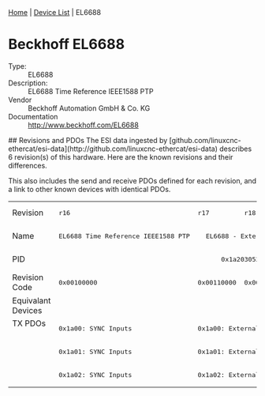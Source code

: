 <div class="nav"><a href="/esi-data">Home</a> | <a href="/esi-data/devices">Device List</a> | EL6688</div>

#  Beckhoff EL6688

<dl>
  <dt>Type:</dt><dd>EL6688</dd>
  <dt>Description:</dt><dd>EL6688 Time Reference IEEE1588 PTP</dd>
  <dt>Vendor</dt><dd>Beckhoff Automation GmbH & Co. KG</dd>
  <dt>Documentation</dt><dd><a href="http://www.beckhoff.com/EL6688">http://www.beckhoff.com/EL6688</a></dd>
</dl>
## Revisions and PDOs
The ESI data ingested by [github.com/linuxcnc-ethercat/esi-data](http://github.com/linuxcnc-ethercat/esi-data) describes 6 revision(s) of this hardware.  Here are the known revisions and their differences.

This also includes the send and receive PDOs defined for each revision, and a link to other known devices with identical PDOs.

<table>
<tr >
<td class="first">Revision</td>
<td ><pre>r16</pre></td>
<td ><pre>r17</pre></td>
<td ><pre>r18</pre></td>
<td ><pre>r19</pre></td>
<td ><pre>r20</pre></td>
<td ><pre>r22</pre></td>
</tr>
<tr >
<td class="first">Name</td>
<td ><pre>EL6688 Time Reference IEEE1588 PTP</pre></td>
<td  colspan=5 align="center"><pre>EL6688 - External Synchronisation Interface (IEEE1588)</pre></td>
</tr>
<tr >
<td class="first">PID</td>
<td  colspan=6 align="center"><pre>0x1a203052</pre></td>
</tr>
<tr >
<td class="first">Revision Code</td>
<td ><pre>0x00100000</pre></td>
<td ><pre>0x00110000</pre></td>
<td ><pre>0x00120000</pre></td>
<td ><pre>0x00130000</pre></td>
<td ><pre>0x00140000</pre></td>
<td ><pre>0x00160000</pre></td>
</tr>
<tr >
<td class="first">Equivalant Devices</td>
<td  colspan=6 align="center"></td>
</tr>
<tr class="txpdo pdosection">
<td class="first" rowspan=3 valign=top>TX PDOs</td>
<td><pre>0x1a00: SYNC Inputs</pre></td>
<td colspan=5 align="left"><pre>0x1a00: External Sync</pre></td>
<td></td>
</tr>
<tr class="txpdo pdosection">
<td ><pre>0x1a01: SYNC Inputs</pre></td>
<td  colspan=5 align="left"><pre>0x1a01: External Sync (32 Bit)</pre></td>
</tr>
<tr class="txpdo pdosection">
<td ><pre>0x1a02: SYNC Inputs</pre></td>
<td  colspan=5 align="left"><pre>0x1a02: External Sync Compact</pre></td>
</tr>
</table>
